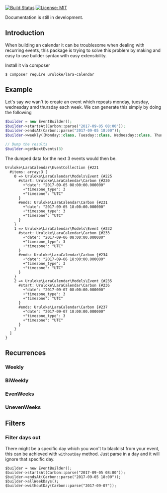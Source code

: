 [![Build Status](https://travis-ci.org/uruloke/LaraCalendar.svg?branch=master)](https://travis-ci.org/uruloke/LaraCalendar)
[![License: MIT](https://img.shields.io/badge/License-MIT-yellow.svg)](https://opensource.org/licenses/MIT)


Documentation is still in development.

## Introduction
When building an calendar it can be troublesome when dealing with recurring events, this package is trying to solve this problem by making and easy to use builder syntax with easy extensibility. <br>

Install it via composer
```
$ composer require uruloke/lara-calendar
```


## Example
Let's say we wan't to create an event which repeats monday, tuesday, wednesday amd thursday each week.
We can generate this simply by doing the following

```php
$builder = new EventBuilder();
$builder->startsAt(Carbon::parse("2017-09-05 08:00"));
$builder->endsAt(Carbon::parse("2017-09-05 18:00"));
$builder->weekly([Monday::class, Tuesday::class, Wednesday::class, Thursday::class]);

// Dump the results
$builder->getNextEvents(3)

```
The dumped data for the next 3 events would then be.
```		
Uruloke\LaraCalendar\EventCollection {#221
  #items: array:3 [
    0 => Uruloke\LaraCalendar\Models\Event {#225
      #start: Uruloke\LaraCalendar\Carbon {#230
        +"date": "2017-09-05 08:00:00.000000"
        +"timezone_type": 3
        +"timezone": "UTC"
      }
      #ends: Uruloke\LaraCalendar\Carbon {#231
        +"date": "2017-09-05 18:00:00.000000"
        +"timezone_type": 3
        +"timezone": "UTC"
      }
    }
    1 => Uruloke\LaraCalendar\Models\Event {#232
      #start: Uruloke\LaraCalendar\Carbon {#233
        +"date": "2017-09-06 08:00:00.000000"
        +"timezone_type": 3
        +"timezone": "UTC"
      }
      #ends: Uruloke\LaraCalendar\Carbon {#234
        +"date": "2017-09-06 18:00:00.000000"
        +"timezone_type": 3
        +"timezone": "UTC"
      }
    }
    2 => Uruloke\LaraCalendar\Models\Event {#235
      #start: Uruloke\LaraCalendar\Carbon {#236
        +"date": "2017-09-07 08:00:00.000000"
        +"timezone_type": 3
        +"timezone": "UTC"
      }
      #ends: Uruloke\LaraCalendar\Carbon {#237
        +"date": "2017-09-07 18:00:00.000000"
        +"timezone_type": 3
        +"timezone": "UTC"
      }
    }
  ]
}
```
## Recurrences

### Weekly

### BiWeekly

### EvenWeeks

### UnevenWeeks


## Filters

### Filter days out
There might be a specific day which you won't to blacklist from your event, this can be achieved with `withoutDay` method.
Just parse in a day and it will ignore that specific day.

```
$builder = new EventBuilder();
$builder->startsAt(Carbon::parse("2017-09-05 08:00"));
$builder->endsAt(Carbon::parse("2017-09-05 18:00"));
$builder->allWeekDays();
$builder->withoutDay(Carbon::parse("2017-09-07"));
```